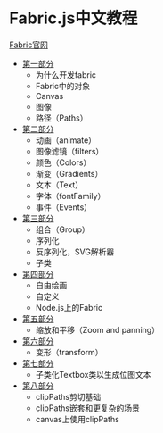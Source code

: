 # Fabric.js中文教程

[Fabric官网](http://fabricjs.com/articles/)

- [第一部分](./part-1.md)
  - 为什么开发fabric
  - Fabric中的对象
  - Canvas
  - 图像
  - 路径（Paths）
- [第二部分](./part-2.md)
  - 动画（animate）
  - 图像滤镜（filters）
  - 颜色（Colors）
  - 渐变（Gradients）
  - 文本（Text）
  - 字体（fontFamily）
  - 事件（Events）
- [第三部分](./part-3.md)
  - 组合（Group）
  - 序列化
  - 反序列化，SVG解析器
  - 子类
- [第四部分](./part-4.md)
  - 自由绘画
  - 自定义
  - Node.js上的Fabric
- [第五部分](./part-5.md)
  - 缩放和平移（Zoom and panning）
- [第六部分](./part-6.md)
  - 变形（transform）
- [第七部分](./part-7.md)
  - 子类化Textbox类以生成位图文本
- [第八部分](./part-8.md)
  - clipPaths剪切基础
  - clipPaths嵌套和更复杂的场景
  - canvas上使用clipPaths